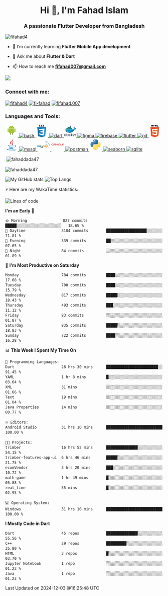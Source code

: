 <h1 align="center">Hi 👋, I'm Fahad Islam</h1>
<h3 align="center">A passionate Flutter Developer from Bangladesh</h3>

<p align="left"> <a href="https://twitter.com/fifahad4" target="blank"><img src="https://img.shields.io/twitter/follow/fifahad4?logo=twitter&style=for-the-badge" alt="fifahad4" /></a> </p>

- 🌱 I’m currently learning **Flutter Mobile App development**

- 💬 Ask me about **Flutter & Dart**

- 📫 How to reach me **fifahad007@gmail.com**

![](https://komarev.com/ghpvc/?username=Fahaddada47&color=blueviolet&style=for-the-badge)

<h3 align="left">Connect with me:</h3>
<p align="left">
<a href="https://twitter.com/fifahad4" target="blank"><img align="center" src="https://raw.githubusercontent.com/rahuldkjain/github-profile-readme-generator/master/src/images/icons/Social/twitter.svg" alt="fifahad4" height="30" width="40" /></a>
<a href="https://linkedin.com/in/fi-fahad" target="blank"><img align="center" src="https://raw.githubusercontent.com/rahuldkjain/github-profile-readme-generator/master/src/images/icons/Social/linked-in-alt.svg" alt="fi-fahad" height="30" width="40" /></a>
<a href="https://fb.com/fifahad.007" target="blank"><img align="center" src="https://raw.githubusercontent.com/rahuldkjain/github-profile-readme-generator/master/src/images/icons/Social/facebook.svg" alt="fifahad.007" height="30" width="40" /></a>
</p>

<h3 align="left">Languages and Tools:</h3>
<p align="left"> <a href="https://developer.android.com" target="_blank" rel="noreferrer"> <img src="https://raw.githubusercontent.com/devicons/devicon/master/icons/android/android-original-wordmark.svg" alt="android" width="40" height="40"/> </a> <a href="https://www.gnu.org/software/bash/" target="_blank" rel="noreferrer"> <img src="https://www.vectorlogo.zone/logos/gnu_bash/gnu_bash-icon.svg" alt="bash" width="40" height="40"/> </a> <a href="https://www.w3schools.com/css/" target="_blank" rel="noreferrer"> <img src="https://raw.githubusercontent.com/devicons/devicon/master/icons/css3/css3-original-wordmark.svg" alt="css3" width="40" height="40"/> </a> <a href="https://dart.dev" target="_blank" rel="noreferrer"> <img src="https://www.vectorlogo.zone/logos/dartlang/dartlang-icon.svg" alt="dart" width="40" height="40"/> </a> <a href="https://www.docker.com/" target="_blank" rel="noreferrer"> <img src="https://raw.githubusercontent.com/devicons/devicon/master/icons/docker/docker-original-wordmark.svg" alt="docker" width="40" height="40"/> </a> <a href="https://www.figma.com/" target="_blank" rel="noreferrer"> <img src="https://www.vectorlogo.zone/logos/figma/figma-icon.svg" alt="figma" width="40" height="40"/> </a> <a href="https://firebase.google.com/" target="_blank" rel="noreferrer"> <img src="https://www.vectorlogo.zone/logos/firebase/firebase-icon.svg" alt="firebase" width="40" height="40"/> </a> <a href="https://flutter.dev" target="_blank" rel="noreferrer"> <img src="https://www.vectorlogo.zone/logos/flutterio/flutterio-icon.svg" alt="flutter" width="40" height="40"/> </a> <a href="https://git-scm.com/" target="_blank" rel="noreferrer"> <img src="https://www.vectorlogo.zone/logos/git-scm/git-scm-icon.svg" alt="git" width="40" height="40"/> </a> <a href="https://www.w3.org/html/" target="_blank" rel="noreferrer"> <img src="https://raw.githubusercontent.com/devicons/devicon/master/icons/html5/html5-original-wordmark.svg" alt="html5" width="40" height="40"/> </a> <a href="https://www.java.com" target="_blank" rel="noreferrer"> <img src="https://raw.githubusercontent.com/devicons/devicon/master/icons/java/java-original.svg" alt="java" width="40" height="40"/> </a> <a href="https://www.microsoft.com/en-us/sql-server" target="_blank" rel="noreferrer"> <img src="https://www.svgrepo.com/show/303229/microsoft-sql-server-logo.svg" alt="mssql" width="40" height="40"/> </a> <a href="https://www.mysql.com/" target="_blank" rel="noreferrer"> <img src="https://raw.githubusercontent.com/devicons/devicon/master/icons/mysql/mysql-original-wordmark.svg" alt="mysql" width="40" height="40"/> </a> <a href="https://www.oracle.com/" target="_blank" rel="noreferrer"> <img src="https://raw.githubusercontent.com/devicons/devicon/master/icons/oracle/oracle-original.svg" alt="oracle" width="40" height="40"/> </a> <a href="https://postman.com" target="_blank" rel="noreferrer"> <img src="https://www.vectorlogo.zone/logos/getpostman/getpostman-icon.svg" alt="postman" width="40" height="40"/> </a> <a href="https://www.python.org" target="_blank" rel="noreferrer"> <img src="https://raw.githubusercontent.com/devicons/devicon/master/icons/python/python-original.svg" alt="python" width="40" height="40"/> </a> <a href="https://seaborn.pydata.org/" target="_blank" rel="noreferrer"> <img src="https://seaborn.pydata.org/_images/logo-mark-lightbg.svg" alt="seaborn" width="40" height="40"/> </a> <a href="https://www.sqlite.org/" target="_blank" rel="noreferrer"> <img src="https://www.vectorlogo.zone/logos/sqlite/sqlite-icon.svg" alt="sqlite" width="40" height="40"/> </a> </p>

<p>&nbsp;<img align="center" src="https://github-readme-stats.vercel.app/api?username=fahaddada47&show_icons=true&locale=en" alt="fahaddada47" /></p>

<p><img align="center" src="https://github-readme-streak-stats.herokuapp.com/?user=fahaddada47&theme=dark" alt="fahaddada47" /></p>


![My GitHub stats](https://github-readme-stats.vercel.app/api?username=Fahaddada47&show_icons=true&theme=radical)
![Top Langs](https://github-readme-stats.vercel.app/api/top-langs/?username=Fahaddada47&layout=donut)


⚡ Here are my WakaTime statistics:

<!--START_SECTION:waka-->
![Lines of code](https://img.shields.io/badge/From%20Hello%20World%20I%27ve%20Written-1.5%20million%20lines%20of%20code-blue)

**I'm an Early 🐤** 

```text
🌞 Morning                827 commits         █████░░░░░░░░░░░░░░░░░░░░   18.65 % 
🌆 Daytime                3184 commits        ██████████████████░░░░░░░   71.81 % 
🌃 Evening                339 commits         ██░░░░░░░░░░░░░░░░░░░░░░░   07.65 % 
🌙 Night                  84 commits          ░░░░░░░░░░░░░░░░░░░░░░░░░   01.89 % 
```
📅 **I'm Most Productive on Saturday** 

```text
Monday                   784 commits         ████░░░░░░░░░░░░░░░░░░░░░   17.68 % 
Tuesday                  700 commits         ████░░░░░░░░░░░░░░░░░░░░░   15.79 % 
Wednesday                817 commits         █████░░░░░░░░░░░░░░░░░░░░   18.43 % 
Thursday                 493 commits         ███░░░░░░░░░░░░░░░░░░░░░░   11.12 % 
Friday                   83 commits          ░░░░░░░░░░░░░░░░░░░░░░░░░   01.87 % 
Saturday                 835 commits         █████░░░░░░░░░░░░░░░░░░░░   18.83 % 
Sunday                   722 commits         ████░░░░░░░░░░░░░░░░░░░░░   16.28 % 
```


📊 **This Week I Spent My Time On** 

```text
💬 Programming Languages: 
Dart                     28 hrs 30 mins      ███████████████████████░░   91.45 % 
YAML                     1 hr 8 mins         █░░░░░░░░░░░░░░░░░░░░░░░░   03.64 % 
XML                      31 mins             ░░░░░░░░░░░░░░░░░░░░░░░░░   01.66 % 
Text                     19 mins             ░░░░░░░░░░░░░░░░░░░░░░░░░   01.04 % 
Java Properties          14 mins             ░░░░░░░░░░░░░░░░░░░░░░░░░   00.77 % 

🔥 Editors: 
Android Studio           31 hrs 10 mins      █████████████████████████   100.00 % 

🐱‍💻 Projects: 
trimber                  16 hrs 52 mins      ██████████████░░░░░░░░░░░   54.15 % 
trimber-features-app-ui  6 hrs 46 mins       █████░░░░░░░░░░░░░░░░░░░░   21.75 % 
ecomVendor               3 hrs 20 mins       ███░░░░░░░░░░░░░░░░░░░░░░   10.72 % 
math-game                1 hr 49 mins        █░░░░░░░░░░░░░░░░░░░░░░░░   05.88 % 
real_time                55 mins             █░░░░░░░░░░░░░░░░░░░░░░░░   02.95 % 

💻 Operating System: 
Windows                  31 hrs 10 mins      █████████████████████████   100.00 % 
```

**I Mostly Code in Dart** 

```text
Dart                     45 repos            ██████████████░░░░░░░░░░░   55.56 % 
C++                      29 repos            █████████░░░░░░░░░░░░░░░░   35.80 % 
HTML                     3 repos             █░░░░░░░░░░░░░░░░░░░░░░░░   03.70 % 
Jupyter Notebook         1 repo              ░░░░░░░░░░░░░░░░░░░░░░░░░   01.23 % 
Java                     1 repo              ░░░░░░░░░░░░░░░░░░░░░░░░░   01.23 % 
```




 Last Updated on 2024-12-03 @16:25:48 UTC
<!--END_SECTION:waka-->
